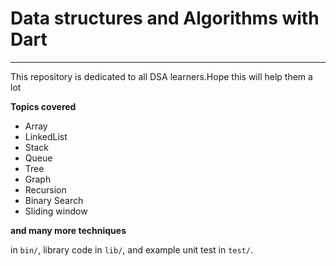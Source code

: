 # Data structures and Algorithms with Dart
______________________________________________

This repository is dedicated to all DSA learners.Hope this will help them a lot

**Topics covered**
- Array
- LinkedList
- Stack
- Queue
- Tree
- Graph
- Recursion
- Binary Search
- Sliding window

**and many more techniques**

 in `bin/`, library code
in `lib/`, and example unit test in `test/`.
